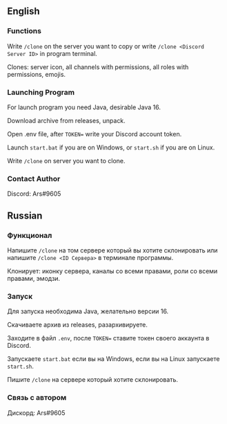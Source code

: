 ## English

### Functions

Write `/clone` on the server you want to copy or write `/clone <Discord Server ID>` in program terminal.

Clones: server icon, all channels with permissions, all roles with permissions, emojis.

### Launching Program

For launch program you need Java, desirable Java 16.

Download archive from releases, unpack.

Open .env file, after `TOKEN=` write your Discord account token.

Launch `start.bat` if you are on Windows, or `start.sh` if you are on Linux.

Write `/clone` on server you want to clone.

### Contact Author

Discord: Ars#9605

## Russian

### Функционал

Напишите `/clone` на том сервере который вы хотите склонировать или напишите `/clone <ID Сервера>` в терминале программы.

Клонирует: иконку сервера, каналы со всеми правами, роли со всеми правами, эмодзи.

### Запуск

Для запуска необходима Java, желательно версии 16.

Скачиваете архив из releases, разархивируете.

Заходите в файл `.env`, после `TOKEN=` ставите токен своего аккаунта в Discord.

Запускаете `start.bat` если вы на Windows, если вы на Linux запускаете `start.sh`.

Пишите `/clone` на сервере который хотите склонировать.

### Связь с автором

Дискорд: Ars#9605